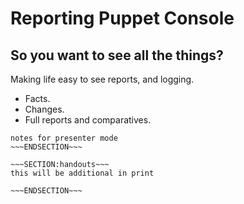 <!SLIDE>
# Reporting Puppet Console #
## So you want to see all the things? ##

Making life easy to see reports, and logging.

* Facts.
* Changes.
* Full reports and comparatives.


~~~SECTION:notes~~~
notes for presenter mode
~~~ENDSECTION~~~

~~~SECTION:handouts~~~
this will be additional in print

~~~ENDSECTION~~~

